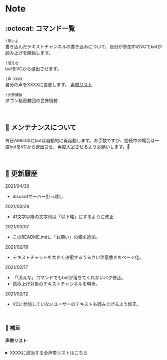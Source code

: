 # Note  

## :octocat: コマンド一覧

`!来いよ`  
書き込んだテキストチャンネルの書き込みについて、自分が参加中のVCでbotが読み上げを開始します。

`!消えな`  
botをVCから退出させます。

`!声 XXXX`  
自分の声をXXXXに変更します。 [声帯リスト](#声帯リスト)

`!世界情勢`  
ダゴン秘密教団の世界情勢

&nbsp;
## :wrench: メンテナンスについて

毎日AM6:00にbotは自動的に再起動します。お手数ですが、接続中の場合は一度botをVCから退出させ、再度入室させるようお願いします。:ant:

&nbsp;
## :date: 更新履歴

2021/04/30

- discordサーバー引っ越し

2021/03/28

- 41文字以降の文字列は「以下略」にするように修正

2021/03/07

- このREADME.mdに「お願い」の欄を追加。

2021/02/18

- テキストチャットを大きく占領するうるさい注意書きをページ化。

2021/02/17

- 「!消えな」コマンドでもbotが落ちてくれないバグ修正。
- 読み上げ対象のテキストチャンネルを明示。

2021/02/12

- VCに参加していないユーザーのテキストも読み上げるよう修正。

&nbsp;
### :memo: 補足
#### 声帯リスト

<details>
<summary>XXXXに該当する全声帯リストはこちら</summary>
<div>
Aditi | Amy | Astrid | Bianca | Brian | Camila | Carla | Carmen | Celine | Chantal | Conchita | Cristiano | Dora | Emma | Enrique | Ewa | Filiz | Geraint | Giorgio | Gwyneth | Hans | Ines | Ivy | Jacek | Jan | Joanna | Joey | Justin | Karl | Kendra | Kevin | Kimberly | Lea | Liv | Lotte | Lucia | Lupe | Mads | Maja | Marlene | Mathieu | Matthew | Maxim | Mia | Miguel | Mizuki | Naja | Nicole | Penelope | Raveena | Ricardo | Ruben | Russell | Salli | Seoyeon | Takumi | Tatyana | Vicki | Vitoria | Zeina | Zhiyu
</div>
</details>

